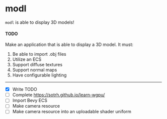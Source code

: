 # modl
`modl` is able to display 3D models!

#### TODO
Make an application that is able to display a 3D model. 
It must:
1. Be able to import .obj files
2. Utilize an ECS
3. Support diffuse textures
4. Support normal maps
5. Have configurable lighting
---

- [x] Write TODO
- [ ] Complete https://sotrh.github.io/learn-wgpu/
- [ ] Import Bevy ECS
- [ ] Make camera resource
- [ ] Make camera resource into an uploadable shader uniform 
